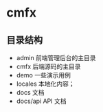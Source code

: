 # cmfx

## 目录结构

- admin 前端管理后台的主目录
- cmfx 后端源码的主目录
- demo 一些演示用例
- locales 本地化内容；
- docs 文档
- docs/api API 文档
